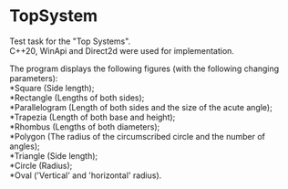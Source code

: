 # TopSystem
 Test task for the "Top Systems".  
 C++20, WinApi and Direct2d were used for implementation.  
 
 The program displays the following figures (with the following changing parameters):  
 *Square (Side length);  
 *Rectangle (Lengths of both sides);  
 *Parallelogram (Length of both sides and the size of the acute angle);  
 *Trapezia (Length of both base and height);  
 *Rhombus (Lengths of both diameters);  
 *Polygon (The radius of the circumscribed circle and the number of angles);  
 *Triangle (Side length);  
 *Circle (Radius);  
 *Oval ('Vertical' and 'horizontal' radius).  